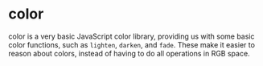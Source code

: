 # color
color is a very basic JavaScript color library, providing us with some basic color functions, such as `lighten`, `darken`, and `fade`. These make it easier to reason about colors, instead of having to do all operations in RGB space.
